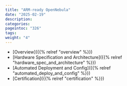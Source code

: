 ```yaml
---
title: "ARM-ready OpenNebula"
date: "2025-02-19"
description:
categories:
pageintoc: "326"
tags:
weight: "4"
---
```


<a id="arm-ready-opennebula"></a>

<!--# ARM-ready OpenNebula -->

* [Overview]({{% relref "overview" %}})
* [Hardware Specification and Architecture]({{% relref "hardware_spec_and_architecture" %}})
* [Automated Deployment and Config]({{% relref "automated_deploy_and_config" %}})
* [Certification]({{% relref "certification" %}})
